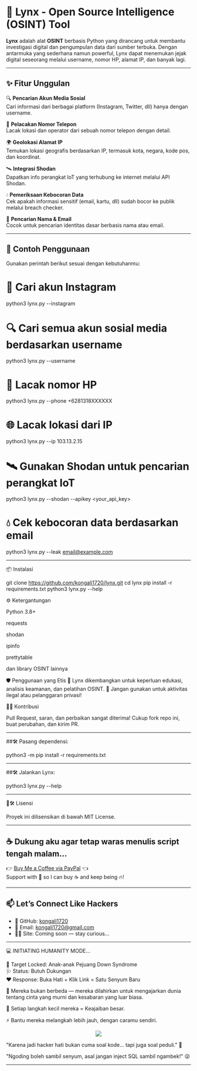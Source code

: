 # 🎯 Lynx - Open Source Intelligence (OSINT) Tool

**Lynx** adalah alat **OSINT** berbasis Python yang dirancang untuk membantu investigasi digital dan pengumpulan data dari sumber terbuka. Dengan antarmuka yang sederhana namun powerful, Lynx dapat menemukan jejak digital seseorang melalui username, nomor HP, alamat IP, dan banyak lagi.

---

## ✨ Fitur Unggulan

🔍 **Pencarian Akun Media Sosial**  
Cari informasi dari berbagai platform (Instagram, Twitter, dll) hanya dengan username.

📱 **Pelacakan Nomor Telepon**  
Lacak lokasi dan operator dari sebuah nomor telepon dengan detail.

🌍 **Geolokasi Alamat IP**  
Temukan lokasi geografis berdasarkan IP, termasuk kota, negara, kode pos, dan koordinat.

🛰️ **Integrasi Shodan**  
Dapatkan info perangkat IoT yang terhubung ke internet melalui API Shodan.

💧 **Pemeriksaan Kebocoran Data**  
Cek apakah informasi sensitif (email, kartu, dll) sudah bocor ke publik melalui breach checker.

🔐 **Pencarian Nama & Email**  
Cocok untuk pencarian identitas dasar berbasis nama atau email.

---

## 🚦 Contoh Penggunaan

Gunakan perintah berikut sesuai dengan kebutuhanmu:


# 📸 Cari akun Instagram
python3 lynx.py --instagram <username>

# 🔍 Cari semua akun sosial media berdasarkan username
python3 lynx.py --username <username>

# 📱 Lacak nomor HP
python3 lynx.py --phone +6281318XXXXXX

# 🌐 Lacak lokasi dari IP
python3 lynx.py --ip 103.13.2.15

# 🛰️ Gunakan Shodan untuk pencarian perangkat IoT
python3 lynx.py --shodan <query> --apikey <your_api_key>

# 💧 Cek kebocoran data berdasarkan email
python3 lynx.py --leak email@example.com

---

📦 Instalasi


git clone https://github.com/kongali1720/lynx.git
cd lynx
pip install -r requirements.txt
python3 lynx.py --help

⚙️ Ketergantungan

Python 3.8+

requests

shodan

ipinfo

prettytable

dan library OSINT lainnya

🛡️ Penggunaan yang Etis
🔐 Lynx dikembangkan untuk keperluan edukasi, analisis keamanan, dan pelatihan OSINT.
🚫 Jangan gunakan untuk aktivitas ilegal atau pelanggaran privasi!

👨‍💻 Kontribusi

Pull Request, saran, dan perbaikan sangat diterima!
Cukup fork repo ini, buat perubahan, dan kirim PR.

---

##🛠️ Pasang dependensi:

python3 -m pip install -r requirements.txt

---

##🛠️ Jalankan Lynx:

python3 lynx.py --help

---

📄🛠️ Lisensi

Proyek ini dilisensikan di bawah MIT License.

---

## ☕ Dukung aku agar tetap waras menulis script tengah malam...

👉 [Buy Me a Coffee via PayPal](https://www.paypal.com/paypalme/bungtempong99) 👈  
Support with 💸 so I can buy ☕ and keep being 🔥!

---

## 📫 Let’s Connect Like Hackers

- 🧙 GitHub: [kongali1720](https://github.com/kongali1720)
- 💌 Email: [kongali1720@gmail.com](mailto:kongali1720@gmail.com)
- 🕵️‍♂️ Site: Coming soon — stay curious...

---

💻 INITIATING HUMANITY MODE...

🎯 Target Locked: Anak-anak Pejuang Down Syndrome  
🩺 Status: Butuh Dukungan  
❤️ Response: Buka Hati + Klik Link = Satu Senyum Baru

🧬 Mereka bukan berbeda — mereka dilahirkan untuk mengajarkan dunia tentang cinta yang murni dan kesabaran yang luar biasa.

👣 Setiap langkah kecil mereka = Keajaiban besar.

⚡ Bantu mereka melangkah lebih jauh, dengan caramu sendiri.

<p align="center">
  <a href="https://mydonation4ds.github.io/" target="_blank">
    <img src="https://img.shields.io/badge/SUPPORT--NOW-%F0%9F%A7%A1-orange?style=for-the-badge&logo=heart" />
  </a>
</p>

"Karena jadi hacker hati bukan cuma soal kode... tapi juga soal peduli." 🖤

"Ngoding boleh sambil senyum, asal jangan inject SQL sambil ngambek!" 😜

---
